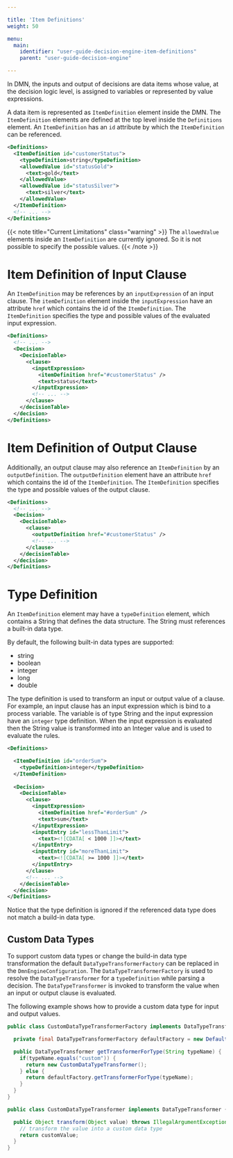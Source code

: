 ```yaml
---

title: 'Item Definitions'
weight: 50

menu:
  main:
    identifier: "user-guide-decision-engine-item-definitions"
    parent: "user-guide-decision-engine"

---
```


In DMN, the inputs and output of decisions are data items whose value, at the decision logic level, is assigned to variables or represented by value expressions.

A data item is represented as ```ItemDefinition``` element inside the DMN. The ```ItemDefinition``` elements are defined at the top level inside the ```Definitions``` element. An ```ItemDefinition``` has an ```id``` attribute by which the ```ItemDefinition``` can be referenced.

```xml
<Definitions>
  <ItemDefinition id="customerStatus">
    <typeDefinition>string</typeDefinition>    
    <allowedValue id="statusGold">    
      <text>gold</text>
    </allowedValue>
    <allowedValue id="statusSilver">    
      <text>silver</text>
    </allowedValue>
  </ItemDefinition>
  <!-- ... -->
</Definitions>
```

{{< note title="Current Limitations" class="warning" >}}
The ```allowedValue``` elements inside an ```ItemDefinition``` are currently ignored. So it is not possible to specify the possible values.
{{< /note >}}

# Item Definition of Input Clause

An ```ItemDefinition``` may be references by an ```inputExpression``` of an input clause. The ```itemDefinition``` element inside the ```inputExpression``` have an attribute ```href``` which contains the id of the ```ItemDefinition```. The ```ItemDefinition``` specifies the type and possible values of the evaluated input expression.

```xml
<Definitions>
  <!-- ... -->
  <Decision>
    <DecisionTable>      
      <clause>
        <inputExpression>
          <itemDefinition href="#customerStatus" />
          <text>status</text>
        </inputExpression>    
        <!-- ... -->
      </clause>    
    </decisionTable>
  </decision>
</Definitions>
```

# Item Definition of Output Clause

Additionally, an output clause may also reference an ```ItemDefinition``` by an ```outputDefinition```. The ```outputDefinition``` element have an attribute ```href``` which contains the id of the ```ItemDefinition```. The ```ItemDefinition``` specifies the type and possible values of the output clause.

```xml
<Definitions>
  <!-- ... -->
  <Decision>
    <DecisionTable> 
      <clause>
        <outputDefinition href="#customerStatus" />
        <!-- ... -->
      </clause>    
    </decisionTable>
  </decision>
</Definitions>
```

# Type Definition

An ```ItemDefinition``` element may have a ```typeDefinition``` element, which contains a String that defines the data structure. The String must references a built-in data type. 

By default, the following built-in data types are supported:

* string
* boolean
* integer
* long
* double

The type definition is used to transform an input or output value of a clause. For example, an input clause has an input expression which is bind to a process variable. The variable is of type String and the input expression have an ```integer``` type definition. When the input expression is evaluated then the String value is transformed into an Integer value and is used to evaluate the rules.

```xml
<Definitions>

  <ItemDefinition id="orderSum">
    <typeDefinition>integer</typeDefinition>   
  </ItemDefinition>
  
  <Decision>
    <DecisionTable>      
      <clause>
        <inputExpression>
          <itemDefinition href="#orderSum" />
          <text>sum</text>
        </inputExpression>    
        <inputEntry id="lessThanLimit">        
          <text><![CDATA[ < 1000 ]]></text>
        </inputEntry>
        <inputEntry id="moreThanLimit">        
          <text><![CDATA[ >= 1000 ]]></text>
        </inputEntry>
      </clause>
      <!-- ... -->    
    </decisionTable>
  </decision>
</Definitions>
```

Notice that the type definition is ignored if the referenced data type does not match a build-in data type.

## Custom Data Types

To support custom data types or change the build-in data type transformation the default ```DataTypeTransformerFactory``` can be replaced in the ```DmnEngineConfiguration```. The ```DataTypeTransformerFactory``` is used  to resolve the ```DataTypeTransformer``` for a ```typeDefinition``` while parsing a decision. The ```DataTypeTransformer``` is invoked to transform the value when an input or output clause is evaluated.

The following example shows how to provide a custom data type for input and output values.

```java
public class CustomDataTypeTransformerFactory implements DataTypeTransformerFactory  {

  private final DataTypeTransformerFactory defaultFactory = new DefaultDataTypeTransformerFactory();

  public DataTypeTransformer getTransformerForType(String typeName) {
    if(typeName.equals("custom")) {
      return new CustomDataTypeTransformer();
    } else {
      return defaultFactory.getTransformerForType(typeName);
    }
  }
}

public class CustomDataTypeTransformer implements DataTypeTransformer {

  public Object transform(Object value) throws IllegalArgumentException {
    // transform the value into a custom data type
    return customValue;
  }
}
```
